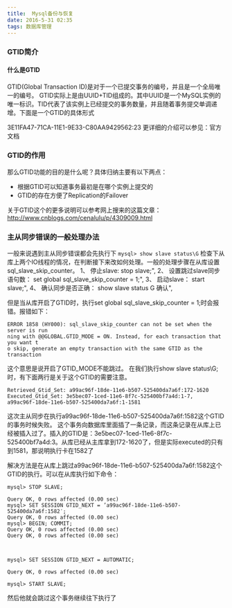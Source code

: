 ```yaml
---
title:  Mysql备份与恢复
date: 2016-5-31 02:35
tags: 数据库管理
---
```


### GTID简介 ###
#### 什么是GTID ####
GTID(Global Transaction ID)是对于一个已提交事务的编号，并且是一个全局唯一的编号。
GTID实际上是由UUID+TID组成的。其中UUID是一个MySQL实例的唯一标识。TID代表了该实例上已经提交的事务数量，并且随着事务提交单调递增。下面是一个GTID的具体形式

3E11FA47-71CA-11E1-9E33-C80AA9429562:23
更详细的介绍可以参见：官方文档

### GTID的作用 ###
那么GTID功能的目的是什么呢？具体归纳主要有以下两点：

- 根据GTID可以知道事务最初是在哪个实例上提交的
- GTID的存在方便了Replication的Failover

关于GTID这个的更多说明可以参考网上搜来的这篇文章：http://www.cnblogs.com/cenalulu/p/4309009.html

### 主从同步错误的一般处理办法 ###
一般来说遇到主从同步错误都会先执行下 `mysql> show slave status\G` 检查下从库上两个IO线程的情况，在判断接下来改如何处理。一般的处理步骤在从库设置sql_slave_skip_counter。
1、 停止slave: stop slave;",
2、 设置跳过slave同步语句数： set global sql_slave_skip_counter = 1;",
3、 启动slave： start slave;",
4、 确认同步是否正确： show slave status G 确认",


但是当从库开启了GTID时，执行set global sql_slave_skip_counter = 1;时会报错。报错如下：
```
ERROR 1858 (HY000): sql_slave_skip_counter can not be set when the server is run
ning with @@GLOBAL.GTID_MODE = ON. Instead, for each transaction that you want t
o skip, generate an empty transaction with the same GTID as the transaction
```

这个意思是说开启了GTID_MODE不能跳过。
在我们执行show slave status\G;时，有下面两行是关于这个GTID的需要注意。
```
Retrieved_Gtid_Set: a99ac96f-18de-11e6-b507-525400da7a6f:172-1620
Executed_Gtid_Set: 3e5bec07-1ced-11e6-8f7c-525400bf7a4d:1-7,
a99ac96f-18de-11e6-b507-525400da7a6f:1-1581
```

这次主从同步在执行a99ac96f-18de-11e6-b507-525400da7a6f:1582这个GTID的事务时候失败。
这个事务向数据库里面插了一条记录，而这条记录在从库上已经被插入过了。插入的GTID是：3e5bec07-1ced-11e6-8f7c-525400bf7a4d:3。从库已经从主库拿到172-1620了，但是实际executed的只有到1581，那说明执行卡在1582了



解决方法是在从库上跳过a99ac96f-18de-11e6-b507-525400da7a6f:1582这个GTID的执行。可以在从库执行如下命令：

```
mysql> STOP SLAVE;

Query OK, 0 rows affected (0.00 sec)
mysql> SET SESSION GTID_NEXT = ’a99ac96f-18de-11e6-b507-525400da7a6f:1582′;
Query OK, 0 rows affected (0.00 sec)
mysql> BEGIN; COMMIT;
Query OK, 0 rows affected (0.00 sec)
Query OK, 0 rows affected (0.00 sec)

 

mysql> SET SESSION GTID_NEXT = AUTOMATIC;

Query OK, 0 rows affected (0.00 sec)

mysql> START SLAVE;
```

然后他就会跳过这个事务继续往下执行了